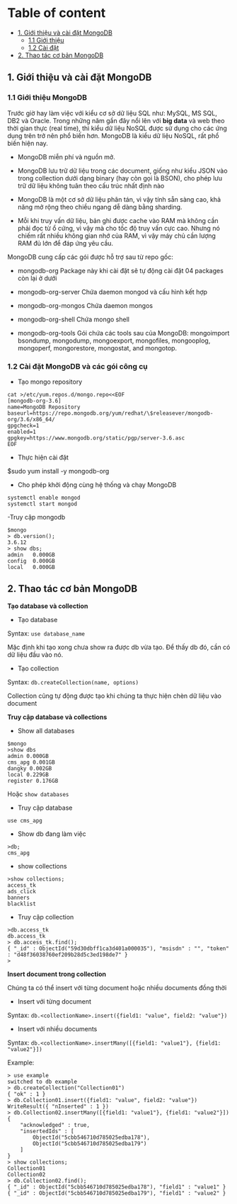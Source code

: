 # Table of content

- [1. Giới thiệu và cài đặt MongoDB](#about-mongodb)
  - [1.1 Giới thiệu](#about)
  - [1.2 Cài đặt](#install)
- [2. Thao tác cơ bản MongoDB](#basic-usage)

## <a name="about">1. Giới thiệu và cài đặt MongoDB</a>

### <a name="about">1.1 Giới thiệu MongoDB</a>

Trước giờ hay làm việc với kiểu cơ sở dữ liệu SQL như: MySQL, MS SQL, DB2 và Oracle. Trong những năm gần đây nổi lên với **big data** và web theo thời gian thực (real time), thì kiểu dữ liệu NoSQL được sử dụng cho các ứng dụng trên trở nên phổ biến hơn. MongoDB là kiểu dữ liệu NoSQL, rất phổ biến hiện nay.

- MongoDB miễn phí và nguồn mở.

- MongoDB lưu trữ dữ liệu trong các document, giống như kiểu JSON vào trong collection dưới dạng binary (hay còn gọi là BSON), cho phép lưu trữ dữ liệu không tuân theo cấu trúc nhất định nào

- MongoDB là một cơ sở dữ liệu phân tán, vì vậy tính sẵn sàng cao, khả năng mở rộng theo chiều ngang dễ dàng bằng sharding.

- Mỗi khi truy vấn dữ liệu, bản ghi được cache vào RAM mà không cần phải đọc từ ổ cứng, vì vậy mà cho tốc độ truy vấn cực cao. Nhưng nó chiếm rất nhiều không gian nhớ của RAM, vì vậy máy chủ cần lượng RAM đủ lớn để đáp ứng yêu cầu.

MongoDB cung cấp các gói được hỗ trợ sau từ repo gốc:

- mongodb-org    Package này khi cài đặt sẽ tự động cài đặt 04 packages còn lại ở dưới

- mongodb-org-server    Chứa daemon mongod và cấu hình kết hợp

- mongodb-org-mongos   Chứa daemon mongos

- mongodb-org-shell    Chứa mongo shell

- mongodb-org-tools    Gói chứa các tools sau của MongoDB: mongoimport bsondump, mongodump, mongoexport, mongofiles, mongooplog, mongoperf, mongorestore, mongostat, and mongotop.

### <a name="install">1.2 Cài đặt MongoDB và các gói công cụ</a>

- Tạo mongo repository

```
cat >/etc/yum.repos.d/mongo.repo<<EOF
[mongodb-org-3.6]
name=MongoDB Repository
baseurl=https://repo.mongodb.org/yum/redhat/\$releasever/mongodb-org/3.6/x86_64/
gpgcheck=1
enabled=1
gpgkey=https://www.mongodb.org/static/pgp/server-3.6.asc
EOF
```

- Thực hiện cài đặt

$sudo yum install -y mongodb-org

- Cho phép khởi động cùng hệ thống và chạy MongoDB

```
systemctl enable mongod
systemctl start mongod
```

-Truy cập mongodb

```
$mongo
> db.version();
3.6.12
> show dbs;
admin   0.000GB
config  0.000GB
local   0.000GB
```
## <a name="basic-usage">2. Thao tác cơ bản MongoDB</a>

**Tạo database và collection**

- Tạo database

Syntax: `use database_name`

Mặc định khi tạo xong chưa show ra được db vừa tạo. Để thấy db đó, cần có dữ liệu đầu vào nó.

- Tạo collection

Syntax: `db.createCollection(name, options)`

Collection cũng tự động được tạo khi chúng ta thực hiện chèn dữ liệu vào document

**Truy cập database và collections**

- Show all databases

```
$mongo
>show dbs
admin 0.000GB
cms_apg 0.001GB
dangky 0.002GB
local 0.229GB
register 0.176GB
```

Hoặc `show databases` 

- Truy cập database

`use cms_apg`

- Show db đang làm việc

```
>db;
cms_apg
```

- show collections

```
>show collections;
access_tk
ads_click
banners
blacklist
```

- Truy cập collection

```
>db.access_tk
db.access_tk
> db.access_tk.find();
{ "_id" : ObjectId("59d30dbff1ca3d401a000035"), "msisdn" : "", "token" : "d48f36038760ef209b28d5c3ed198de7" }
> 
```

**Insert document trong collection**

Chúng ta có thể insert với từng document hoặc nhiều documents đồng thời

- Insert với từng document

Syntax: `db.<collectionName>.insert({field1: "value", field2: "value"})`

- Insert với nhiều documents

Syntax: `db.<collectionName>.insertMany([{field1: "value1"}, {field1: "value2"}])`

Example:

```
> use example
switched to db example
> db.createCollection("Collection01")
{ "ok" : 1 }
> db.Collection01.insert({field1: "value", field2: "value"})
WriteResult({ "nInserted" : 1 })
> db.Collection02.insertMany([{field1: "value1"}, {field1: "value2"}])
{
	"acknowledged" : true,
	"insertedIds" : [
		ObjectId("5cbb546710d785025edba178"),
		ObjectId("5cbb546710d785025edba179")
	]
}
> show collections;
Collection01
Collection02
> db.Collection02.find();
{ "_id" : ObjectId("5cbb546710d785025edba178"), "field1" : "value1" }
{ "_id" : ObjectId("5cbb546710d785025edba179"), "field1" : "value2" }
```
